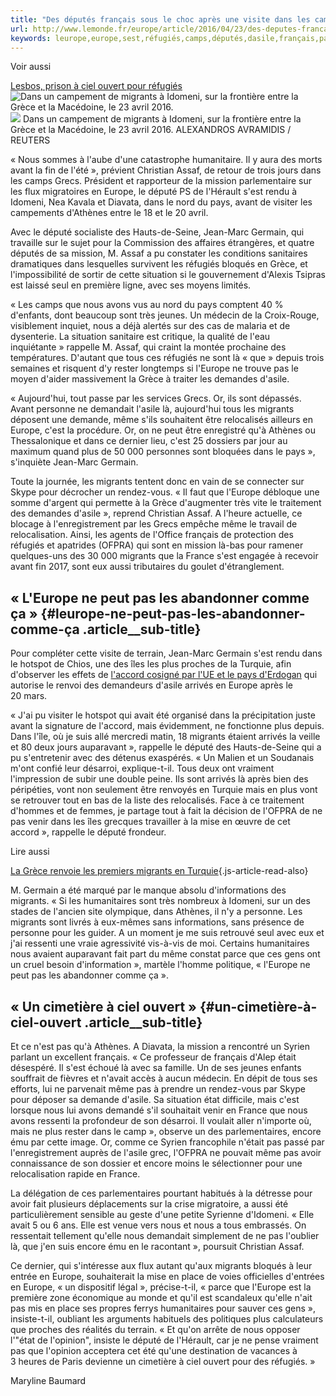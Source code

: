 ```yaml
---
title: "Des députés français sous le choc après une visite dans les camps de migrants en Grèce"
url: http://www.lemonde.fr/europe/article/2016/04/23/des-deputes-francais-sous-le-choc-apres-une-visite-dans-les-camps-de-migrants-en-grece_4907711_3214.html
keywords: leurope,europe,sest,réfugiés,camps,députés,dasile,français,pays,choc,grèce,migrants,mission,député,visite
---
```

Voir aussi

[Lesbos, prison à ciel ouvert pour réfugiés](https://www.lemonde.fr/photo/portfolio/2016/04/07/a-lesbos-apres-les-premiers-renvois-de-migrants-vers-la-turquie_4898210_4789037.html) ![Dans un campement de migrants à Idomeni, sur la frontière entre la Grèce et la Macédoine, le 23 avril 2016.](https://img.lemde.fr/2016/04/24/0/0/3500/2334/688/0/60/0/356d421_12498-1iac7b9.jpg) ![](https://img.lemde.fr/2016/04/24/0/0/3500/2334/688/0/60/0/356d421_12498-1iac7b9.jpg) Dans un campement de migrants à Idomeni, sur la frontière entre la Grèce et la Macédoine, le 23 avril 2016. ALEXANDROS AVRAMIDIS / REUTERS

« Nous sommes à l'aube d'une catastrophe humanitaire. Il y aura des morts avant la fin de l'été », prévient Christian Assaf, de retour de trois jours dans les camps Grecs. Président et rapporteur de la mission parlementaire sur les flux migratoires en Europe, le député PS de l'Hérault s'est rendu à Idomeni, Nea Kavala et Diavata, dans le nord du pays, avant de visiter les campements d'Athènes entre le 18 et le 20 avril.

Avec le député socialiste des Hauts-de-Seine, Jean-Marc Germain, qui travaille sur le sujet pour la Commission des affaires étrangères, et quatre députés de sa mission, M. Assaf a pu constater les conditions sanitaires dramatiques dans lesquelles survivent les réfugiés bloqués en Grèce, et l'impossibilité de sortir de cette situation si le gouvernement d'Alexis Tsipras est laissé seul en première ligne, avec ses moyens limités.

« Les camps que nous avons vus au nord du pays comptent 40 % d'enfants, dont beaucoup sont très jeunes. Un médecin de la Croix-Rouge, visiblement inquiet, nous a déjà alertés sur des cas de malaria et de dysenterie. La situation sanitaire est critique, la qualité de l'eau inquiétante » rappelle M. Assaf, qui craint la montée prochaine des températures. D'autant que tous ces réfugiés ne sont là « que » depuis trois semaines et risquent d'y rester longtemps si l'Europe ne trouve pas le moyen d'aider massivement la Grèce à traiter les demandes d'asile.

« Aujourd'hui, tout passe par les services Grecs. Or, ils sont dépassés. Avant personne ne demandait l'asile là, aujourd'hui tous les migrants déposent une demande, même s'ils souhaitent être relocalisés ailleurs en Europe, c'est la procédure. Or, on ne peut être enregistré qu'à Athènes ou Thessalonique et dans ce dernier lieu, c'est 25 dossiers par jour au maximum quand plus de 50 000 personnes sont bloquées dans le pays », s'inquiète Jean-Marc Germain.

Toute la journée, les migrants tentent donc en vain de se connecter sur Skype pour décrocher un rendez-vous. « Il faut que l'Europe débloque une somme d'argent qui permette à la Grèce d'augmenter très vite le traitement des demandes d'asile », reprend Christian Assaf. A l'heure actuelle, ce blocage à l'enregistrement par les Grecs empêche même le travail de relocalisation. Ainsi, les agents de l'Office français de protection des réfugiés et apatrides (OFPRA) qui sont en mission là-bas pour ramener quelques-uns des 30 000 migrants que la France s'est engagée à recevoir avant fin 2017, sont eux aussi tributaires du goulet d'étranglement.

« L'Europe ne peut pas les abandonner comme ça » {#leurope-ne-peut-pas-les-abandonner-comme-ça .article__sub-title}
------------------------------------------------

Pour compléter cette visite de terrain, Jean-Marc Germain s'est rendu dans le hotspot de Chios, une des îles les plus proches de la Turquie, afin d'observer les effets de [l'accord cosigné par l'UE et le pays d'Erdogan](http://www.lemonde.fr/europe/article/2016/04/20/accord-ue-turquie-sur-les-migrants-bruxelles-demande-plus-d-efforts_4905512_3214.html) qui autorise le renvoi des demandeurs d'asile arrivés en Europe après le 20 mars.

« J'ai pu visiter le hotspot qui avait été organisé dans la précipitation juste avant la signature de l'accord, mais évidemment, ne fonctionne plus depuis. Dans l'île, où je suis allé mercredi matin, 18 migrants étaient arrivés la veille et 80 deux jours auparavant », rappelle le député des Hauts-de-Seine qui a pu s'entretenir avec des détenus exaspérés. « Un Malien et un Soudanais m'ont confié leur désarroi, explique-t-il. Tous deux ont vraiment l'impression de subir une double peine. Ils sont arrivés là après bien des péripéties, vont non seulement être renvoyés en Turquie mais en plus vont se retrouver tout en bas de la liste des relocalisés. Face à ce traitement d'hommes et de femmes, je partage tout à fait la décision de l'OFPRA de ne pas venir dans les îles grecques travailler à la mise en œuvre de cet accord », rappelle le député frondeur.

Lire aussi

[La Grèce renvoie les premiers migrants en Turquie](https://www.lemonde.fr/europe/article/2016/04/04/sur-l-ile-de-chios-en-grece-les-migrants-redoutent-d-etre-renvoye-en-turquie_4894993_3214.html){.js-article-read-also}

M. Germain a été marqué par le manque absolu d'informations des migrants. « Si les humanitaires sont très nombreux à Idomeni, sur un des stades de l'ancien site olympique, dans Athènes, il n'y a personne. Les migrants sont livrés à eux-mêmes sans informations, sans présence de personne pour les guider. A un moment je me suis retrouvé seul avec eux et j'ai ressenti une vraie agressivité vis-à-vis de moi. Certains humanitaires nous avaient auparavant fait part du même constat parce que ces gens ont un cruel besoin d'information », martèle l'homme politique, « l'Europe ne peut pas les abandonner comme ça ».

« Un cimetière à ciel ouvert » {#un-cimetière-à-ciel-ouvert .article__sub-title}
------------------------------

Et ce n'est pas qu'à Athènes. A Diavata, la mission a rencontré un Syrien parlant un excellent français. « Ce professeur de français d'Alep était désespéré. Il s'est échoué là avec sa famille. Un de ses jeunes enfants souffrait de fièvres et n'avait accès à aucun médecin. En dépit de tous ses efforts, lui ne parvenait même pas à prendre un rendez-vous par Skype pour déposer sa demande d'asile. Sa situation état difficile, mais c'est lorsque nous lui avons demandé s'il souhaitait venir en France que nous avons ressenti la profondeur de son désarroi. Il voulait aller n'importe où, mais ne plus rester dans le camp », observe un des parlementaires, encore ému par cette image. Or, comme ce Syrien francophile n'était pas passé par l'enregistrement auprès de l'asile grec, l'OFPRA ne pouvait même pas avoir connaissance de son dossier et encore moins le sélectionner pour une relocalisation rapide en France.

La délégation de ces parlementaires pourtant habitués à la détresse pour avoir fait plusieurs déplacements sur la crise migratoire, a aussi été particulièrement sensible au geste d'une petite Syrienne d'Idomeni. « Elle avait 5 ou 6 ans. Elle est venue vers nous et nous a tous embrassés. On ressentait tellement qu'elle nous demandait simplement de ne pas l'oublier là, que j'en suis encore ému en le racontant », poursuit Christian Assaf.

Ce dernier, qui s'intéresse aux flux autant qu'aux migrants bloqués à leur entrée en Europe, souhaiterait la mise en place de voies officielles d'entrées en Europe, « un dispositif légal », précise-t-il, « parce que l'Europe est la première zone économique au monde et qu'il est scandaleux qu'elle n'ait pas mis en place ses propres ferrys humanitaires pour sauver ces gens », insiste-t-il, oubliant les arguments habituels des politiques plus calculateurs que proches des réalités du terrain. « Et qu'on arrête de nous opposer l'"état de l'opinion", insiste le député de l'Hérault, car je ne pense vraiment pas que l'opinion acceptera cet été qu'une destination de vacances à 3 heures de Paris devienne un cimetière à ciel ouvert pour des réfugiés. »

Maryline Baumard
